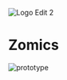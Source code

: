 ![Logo Edit 2](https://user-images.githubusercontent.com/97570002/230484096-5ca93998-dcdd-4d90-858a-ad0d53b8802f.png)


#       Zomics
![prototype](https://user-images.githubusercontent.com/46846848/230488725-da87b03d-4449-4e4b-b301-8ceb7ad8f2b4.png)
